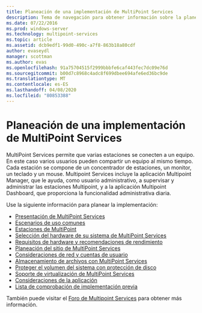 ```yaml
---
title: Planeación de una implementación de MultiPoint Services
description: Tema de navegación para obtener información sobre la planeación de la implementación de Multipoint Services
ms.date: 07/22/2016
ms.prod: windows-server
ms.technology: multipoint-services
ms.topic: article
ms.assetid: dcb9edf1-99d0-490c-a7f8-863b18a80cdf
author: evaseydl
manager: scottman
ms.author: evas
ms.openlocfilehash: 91a75704515f2999bbbfe6caf443fec7dc09e76d
ms.sourcegitcommit: b00d7c8968c4adc8f699dbee694afe6ed36bc9de
ms.translationtype: MT
ms.contentlocale: es-ES
ms.lasthandoff: 04/08/2020
ms.locfileid: "80853388"
---
```

# <a name="planning-a-multipoint-services-deployment"></a>Planeación de una implementación de MultiPoint Services
MultiPoint Services permite que varias estaciones se conecten a un equipo. En este caso varios usuarios pueden compartir un equipo al mismo tiempo. Cada estación se compone de un concentrador de estaciones, un monitor, un teclado y un mouse. Multipoint Services incluye la aplicación Multipoint Manager, que le ayuda, como usuario administrativo, a supervisar y administrar las estaciones Multipoint, y a la aplicación Multipoint Dashboard, que proporciona la funcionalidad administrativa diaria.   

Use la siguiente información para planear la implementación:
  
-   [Presentación de MultiPoint Services](Introducing-MultiPoint-services.md)   
-   [Escenarios de uso comunes](Common-MultiPoint-services-Usage-Scenarios.md)  
-   [Estaciones de MultiPoint](MultiPoint-services-Stations.md)  
-   [Selección del hardware de su sistema de MultiPoint Services](Selecting-Hardware-for-Your-MultiPoint-services-System.md)  
-   [Requisitos de hardware y recomendaciones de rendimiento](Hardware-Requirements-and-Performance-Recommendations.md)   
-   [Planeación del sitio de MultiPoint Services](MultiPoint-services-Site-Planning.md)  
-   [Consideraciones de red y cuentas de usuario](Network-Considerations-and-User-Accounts.md)  
-   [Almacenamiento de archivos con MultiPoint Services](Storing-Files-with-MultiPoint-services.md)  
-   [Proteger el volumen del sistema con protección de disco](Protecting-the-System-Volume-with-Disk-Protection.md)
-   [Soporte de virtualización de MultiPoint Services](MultiPoint-services-Virtualization-Support.md)  
-   [Consideraciones de la aplicación](Application-Considerations.md)  
-   [Lista de comprobación de implementación previa](Predeployment-Checklist.md)  
  
También puede visitar el [Foro de Multipoint Services](https://social.technet.microsoft.com/Forums/windowsserver/home?forum=windowsmultipointserver&filter=alltypes&sort=lastpostdesc) para obtener más información.